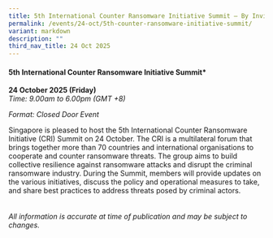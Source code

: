 ```yaml
---
title: 5th International Counter Ransomware Initiative Summit – By Invitation Only
permalink: /events/24-oct/5th-counter-ransomware-initiative-summit/
variant: markdown
description: ""
third_nav_title: 24 Oct 2025
---
```

#### **5th International Counter Ransomware Initiative Summit***

**24 October 2025 (Friday)**  
*Time: 9.00am to 6.00pm (GMT +8)*

*Format: Closed Door Event*

Singapore is pleased to host the 5th International Counter Ransomware Initiative (CRI) Summit on 24 October. The CRI is a multilateral forum that brings together more than 70 countries and international organisations to cooperate and counter ransomware threats. The group aims to build collective resilience against ransomware attacks and disrupt the criminal ransomware industry. During the Summit, members will provide updates on the various initiatives, discuss the policy and operational measures to take, and share best practices to address threats posed by criminal actors. 
<br><br><br>
*All information is accurate at time of publication and may be subject to changes.*